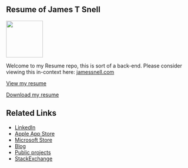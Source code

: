 <h2>Resume of James T Snell</h2>
<img src="https://s3.amazonaws.com/static-dawning-ca/JamesSnellPhoto2017.png" width="100px"/>
<p>
Welcome to my Resume repo, this is sort of a back-end. Please consider viewing this in-context here: <a href="https://jamessnell.com">jamessnell.com</a> 

<a href="https://github.com/docdawning/resume/blob/master/JamesSnell-Resume.pdf">View my resume</a>

<a href="https://github.com/docdawning/resume/raw/master/JamesSnell-Resume.pdf">Download my resume</a>
</p>

<h2>Related Links</h2>
<UL>
  <LI><a href="https://www.linkedin.com/in/jamestsnell/">LinkedIn</a></LI>
  <LI><a href="https://itunes.apple.com/ca/developer/james-snell/id1163615091">Apple App Store</a></LI>
  <LI><a href="https://www.microsoft.com/en-us/p/trash-talker/9pl9s4495ddv">Microsoft Store</a></LI>
  <LI><a href="https://dawning.ca">Blog</a></LI>
  <LI><a href="https://hackaday.io/projects/hacker/37449">Public projects</a></LI>
  <LI><a href="https://stackexchange.com/users/49288/doc?tab=accounts">StackExchange</a></LI>
</UL>


